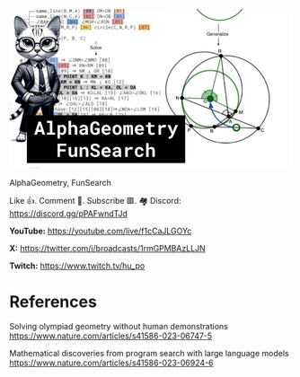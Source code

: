 ![](thumbnails/20.01.2024.png)

AlphaGeometry, FunSearch

Like 👍. Comment 💬. Subscribe 🟥.
🏘 Discord: https://discord.gg/pPAFwndTJd

**YouTube:** https://youtube.com/live/f1cCaJLGOYc

**X:** https://twitter.com/i/broadcasts/1rmGPMBAzLLJN

**Twitch:** https://www.twitch.tv/hu_po


# References

Solving olympiad geometry without human demonstrations
https://www.nature.com/articles/s41586-023-06747-5

Mathematical discoveries from program search with large language models
https://www.nature.com/articles/s41586-023-06924-6